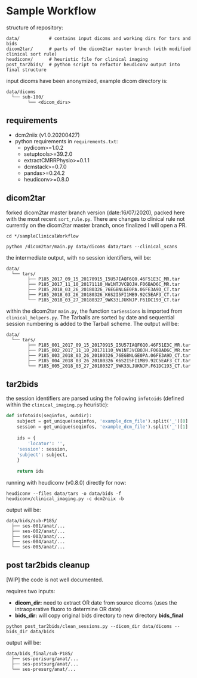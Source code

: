 
# Sample Workflow

structure of repository:
```
data/           # contains input dicoms and working dirs for tars and bids
dicom2tar/      # parts of the dicom2tar master branch (with modified clinical sort rule) 
heudiconv/      # heuristic file for clinical imaging
post_tar2bids/  # python script to refactor heudiconv output into final structure
```

input dicoms have been anonymized, example dicom directory is:
```
data/dicoms
  └── sub-180/
        └── <dicom_dirs>
```

## requirements

* dcm2niix (v1.0.20200427)
* python requirements in `requirements.txt`:
    * pydicom>=1.0.2
    * setuptools>=39.2.0
    * extractCMRRPhysio>=0.1.1
    * dcmstack>=0.7.0
    * pandas>=0.24.2
    * heudiconv>=0.8.0

## dicom2tar

forked dicom2tar master branch version (date:16/07/2020), packed here with the most recent `sort_rule.py`. There are changes to clinical rule not currently on the dicom2tar master branch, once finalized I will open a PR. 

```
cd */sampleClinicalWorkflow

python /dicom2tar/main.py data/dicoms data/tars --clinical_scans
```

the intermediate output, with no session identifiers, will be:
```
data/
  └── tars/
        ├── P185_2017_09_15_20170915_I5U57IAQF6Q0.46F51E3C_MR.tar
        ├── P185_2017_11_10_20171110_NW1NTJVCBOJH.F06BAD6C_MR.tar
        ├── P185_2018_03_26_20180326_76EGBNLGE0PA.06FE3A9D_CT.tar
        ├── P185_2018_03_26_20180326_K6S2I5FI1MB9.92C5EAF3_CT.tar
        └── P185_2018_03_27_20180327_9WK33LJUKNJP.F61DC193_CT.tar
```

within the dicom2tar `main.py`, the function `tarSessions` is imported from `clinical_helpers.py`. The Tarballs are sorted by date and sequential session numbering is added to the Tarball scheme. The output will be:
```
data/
  └── tars/
        ├── P185_001_2017_09_15_20170915_I5U57IAQF6Q0.46F51E3C_MR.tar
        ├── P185_002_2017_11_10_20171110_NW1NTJVCBOJH.F06BAD6C_MR.tar
        ├── P185_003_2018_03_26_20180326_76EGBNLGE0PA.06FE3A9D_CT.tar
        ├── P185_004_2018_03_26_20180326_K6S2I5FI1MB9.92C5EAF3_CT.tar
        └── P185_005_2018_03_27_20180327_9WK33LJUKNJP.F61DC193_CT.tar
```

## tar2bids

the session identifiers are parsed using the following `infotoids` (defined within the `clinical_imaging.py` heuristic):
```python
def infotoids(seqinfos, outdir):
    subject = get_unique(seqinfos, 'example_dcm_file').split('_')[0]
    session = get_unique(seqinfos, 'example_dcm_file').split('_')[1]
	
    ids = {
        'locator': '',
	'session': session,
	'subject': subject,
    }
    
    return ids
``` 

running with heudiconv (v0.8.0) directly for now:
```
heudiconv --files data/tars -o data/bids -f heudiconv/clinical_imaging.py -c dcm2niix -b
```

output will be:
```
data/bids/sub-P185/
  ├── ses-001/anat/...
  ├── ses-002/anat/...
  ├── ses-003/anat/...
  ├── ses-004/anat/...
  └── ses-005/anat/...
```

## post tar2bids cleanup

[WIP] the code is not well documented.

requires two inputs:
* **dicom_dir:** need to extract OR date from source dicoms (uses the intraoperative fluoro to determine OR date)
* **bids_dir:** will copy original bids directory to new directory **bids_final**

```
python post_tar2bids/clean_sessions.py --dicom_dir data/dicoms --bids_dir data/bids 
```

output will be:
```
data/bids_final/sub-P185/
  ├── ses-perisurg/anat/...
  ├── ses-postsurg/anat/...
  └── ses-presurg/anat/...
```


